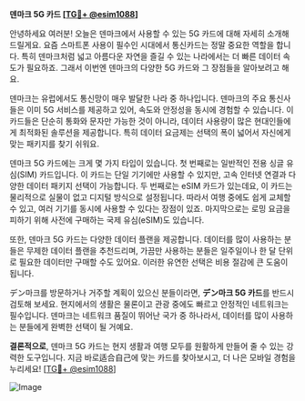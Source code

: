**덴마크 5G 카드 [[TG💪+ @esim1088](https://t.me/s/esim1088)]**

안녕하세요 여러분! 오늘은 덴마크에서 사용할 수 있는 5G 카드에 대해 자세히 소개해 드릴게요. 요즘 스마트폰 사용이 필수인 시대에서 통신카드는 정말 중요한 역할을 합니다. 특히 덴마크처럼 넓고 아름다운 자연을 즐길 수 있는 나라에서는 더 빠른 데이터 속도가 필요하죠. 그래서 이번엔 덴마크의 다양한 5G 카드와 그 장점들을 알아보려고 해요.

덴마크는 유럽에서도 통신망이 매우 발달한 나라 중 하나입니다. 덴마크의 주요 통신사들은 이미 5G 서비스를 제공하고 있어, 속도와 안정성을 동시에 경험할 수 있습니다. 이 카드들은 단순히 통화와 문자만 가능한 것이 아니라, 데이터 사용량이 많은 현대인들에게 최적화된 솔루션을 제공합니다. 특히 데이터 요금제는 선택의 폭이 넓어서 자신에게 맞는 패키지를 찾기 쉬워요.

덴마크 5G 카드에는 크게 몇 가지 타입이 있습니다. 첫 번째로는 일반적인 전용 싱글 유심(SIM) 카드입니다. 이 카드는 단일 기기에만 사용할 수 있지만, 고속 인터넷 연결과 다양한 데이터 패키지 선택이 가능합니다. 두 번째로는 eSIM 카드가 있는데요, 이 카드는 물리적으로 실물이 없고 디지털 방식으로 설정됩니다. 따라서 여행 중에도 쉽게 교체할 수 있고, 여러 기기를 동시에 사용할 수 있다는 장점이 있죠. 마지막으로는 로밍 요금을 피하기 위해 사전에 구매하는 국제 유심(eSIM)도 있습니다.

또한, 덴마크 5G 카드는 다양한 데이터 플랜을 제공합니다. 데이터를 많이 사용하는 분들은 무제한 데이터 플랜을 추천드리며, 가끔만 사용하는 분들은 일주일이나 한 달 단위로 필요한 데이터만 구매할 수도 있어요. 이러한 유연한 선택은 비용 절감에 큰 도움이 됩니다.

デン마크를 방문하거나 거주할 계획이 있으신 분들이라면, **デン마크 5G 카드**를 반드시 검토해 보세요. 현지에서의 생활은 물론이고 관광 중에도 빠르고 안정적인 네트워크는 필수입니다. 덴마크는 네트워크 품질이 뛰어난 국가 중 하나라서, 데이터를 많이 사용하는 분들에게 완벽한 선택이 될 거예요.

**결론적으로**, 덴마크 5G 카드는 현지 생활과 여행 모두를 원활하게 만들어 줄 수 있는 강력한 도구입니다. 지금 바로适合自己에 맞는 카드를 찾아보시고, 더 나은 모바일 경험을 누리세요! [[TG💪+ @esim1088](https://t.me/s/esim1088)]

![Image](https://i.postimg.cc/Y0z9fWf4/image.png)